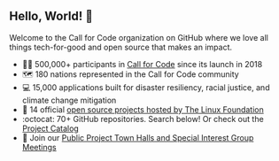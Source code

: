 ## Hello, World! :wave:

Welcome to the Call for Code organization on GitHub where we love all things tech-for-good and open source that makes an impact.

* :woman_technologist: 500,000+ participants in [Call for Code](https://developer.ibm.com/callforcode/) since its launch in 2018
* :world_map: 180 nations represented in the Call for Code community
* :computer: 15,000 applications built for disaster resiliency, racial justice, and climate change mitigation
* :rocket: 14 official [open source projects hosted by The Linux Foundation](https://www.linuxfoundation.org/projects/call-for-code/)
* :octocat: 70+ GitHub repositories. Search below! Or check out the [Project Catalog](https://github.com/Call-for-Code/Project-Catalog)
* :calendar: Join our [Public Project Town Halls and Special Interest Group Meetings](https://calendar.google.com/calendar/embed?src=4n0hu4ojlfufu4s7c5jsck77rs%40group.calendar.google.com&ctz=America%2FNew_York)
